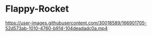 # Flappy-Rocket
 


https://user-images.githubusercontent.com/30018589/166901705-52d573ab-1010-4760-b914-104deadadc0a.mp4

